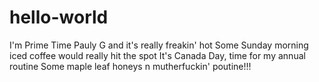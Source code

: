 # hello-world

I'm Prime Time Pauly G and it's really freakin' hot
Some Sunday morning iced coffee would really hit the spot
It's Canada Day, time for my annual routine
Some maple leaf honeys n mutherfuckin' poutine!!!
